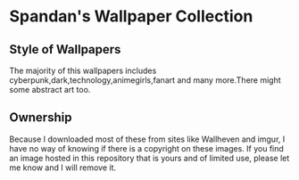 # Spandan's Wallpaper Collection


## Style of Wallpapers

The majority of this wallpapers includes cyberpunk,dark,technology,animegirls,fanart and many more.There might some abstract art too. 

## Ownership

Because I downloaded most of these from sites like Wallheven and imgur, I have no way of
knowing if there is a copyright on these images. If you find an image hosted in this
repository that is yours and of limited use, please let me know and I will remove it.
